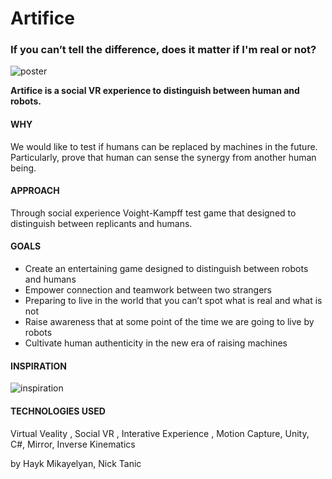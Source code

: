 # Artifice
<h3> If you can’t tell the difference, does it matter if I'm real or not?</h3>

![poster](https://i.imgur.com/BMo5Vzn.jpg)

<b>Artifice is a social VR experience to distinguish between human and robots. </b>

<h4>WHY</h4>
We would like to test if humans can be replaced by machines in the future. Particularly, prove that human can sense the synergy from another human being.

<h4>APPROACH</h4>
Through social experience Voight-Kampff test game that designed to distinguish between replicants and humans.

<h4>GOALS</h4>
<ul>
<li>Create an entertaining game designed to distinguish between robots and humans</li>
<li>Empower connection and teamwork between two strangers</li>
<li>Preparing to live in the world that you can’t spot what is real and what is not</li>
<li>Raise awareness that at some point of the time we are going to live by robots</li>
<li>Cultivate human authenticity in the new era of raising machines</li>
</ul>

<h4>INSPIRATION</h4>

![inspiration](https://i.imgur.com/yAtOwsE.png)

<h4>TECHNOLOGIES USED</h4>
Virtual Veality , Social VR , Interative Experience , Motion Capture, Unity, C#, Mirror, Inverse Kinematics

by Hayk Mikayelyan, Nick Tanic
